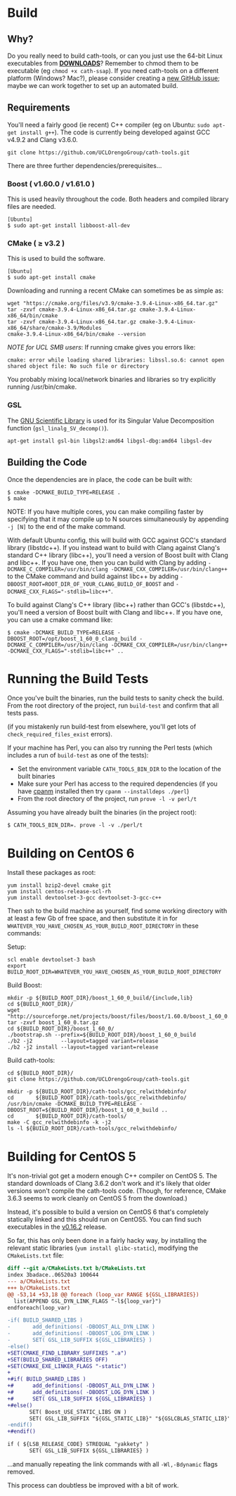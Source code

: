 # Build

## Why?

Do you really need to build cath-tools, or can you just use the 64-bit Linux executables from [**DOWNLOADS**](https://github.com/UCLOrengoGroup/cath-tools/releases/latest "The latest CATH Tools release")? Remember to chmod them to be executable (eg `chmod +x cath-ssap`). If you need cath-tools on a different platform (Windows? Mac?), please consider creating a [new GitHub issue](https://github.com/UCLOrengoGroup/cath-tools/issues/new "Open a new GitHub issue for cath-tools"); maybe we can work together to set up an automated build.

## Requirements


You'll need a fairly good (ie recent) C++ compiler (eg on Ubuntu: `sudo apt-get install g++`). The code is currently being developed against GCC v4.9.2 and Clang v3.6.0.

~~~no-highlight
git clone https://github.com/UCLOrengoGroup/cath-tools.git
~~~

There are three further dependencies/prerequisites...

### Boost ( v1.60.0 / v1.61.0 )

This is used heavily throughout the code. Both headers and compiled library files are needed.

~~~no-highlight
[Ubuntu]
$ sudo apt-get install libboost-all-dev
~~~

### CMake ( &ge; v3.2 )

This is used to build the software.

~~~no-highlight
[Ubuntu]
$ sudo apt-get install cmake
~~~

Downloading and running a recent CMake can sometimes be as simple as:

~~~
wget "https://cmake.org/files/v3.9/cmake-3.9.4-Linux-x86_64.tar.gz"
tar -zxvf cmake-3.9.4-Linux-x86_64.tar.gz cmake-3.9.4-Linux-x86_64/bin/cmake
tar -zxvf cmake-3.9.4-Linux-x86_64.tar.gz cmake-3.9.4-Linux-x86_64/share/cmake-3.9/Modules
cmake-3.9.4-Linux-x86_64/bin/cmake --version
~~~

*NOTE for UCL SMB users*: If running cmake gives you errors like:

~~~no-highlight
cmake: error while loading shared libraries: libssl.so.6: cannot open shared object file: No such file or directory
~~~

You probably mixing local/network binaries and libraries so try explicitly running /usr/bin/cmake.

### GSL

The [GNU Scientific Library](https://www.gnu.org/software/gsl/) is used for its Singular Value Decomposition function (`gsl_linalg_SV_decomp()`).

`apt-get install gsl-bin libgsl2:amd64 libgsl-dbg:amd64 libgsl-dev`

Building the Code
-----------------

Once the dependencies are in place, the code can be built with:

~~~no-highlight
$ cmake -DCMAKE_BUILD_TYPE=RELEASE .
$ make
~~~

NOTE: If you have multiple cores, you can make compiling faster by specifying that it may compile up to N sources simultaneously by appending `-j [N]` to the end of the make command.

With default Ubuntu config, this will build with GCC against GCC's standard library (libstdc++). If you instead want to build with Clang against Clang's standard C++ library (libc++), you'll need a version of Boost built with Clang and libc++. If you have one, then you can build with Clang by adding `-DCMAKE_C_COMPILER=/usr/bin/clang -DCMAKE_CXX_COMPILER=/usr/bin/clang++` to the CMake command and build against libc++ by adding `-DBOOST_ROOT=ROOT_DIR_OF_YOUR_CLANG_BUILD_OF_BOOST` and `-DCMAKE_CXX_FLAGS="-stdlib=libc++"`.

To build against Clang's C++ library (libc++) rather than GCC's (libstdc++), you'll need a version of Boost built with Clang and libc++. If you have one, you can use a cmake command like:

~~~no-highlight
$ cmake -DCMAKE_BUILD_TYPE=RELEASE -DBOOST_ROOT=/opt/boost_1_60_0_clang_build -DCMAKE_C_COMPILER=/usr/bin/clang -DCMAKE_CXX_COMPILER=/usr/bin/clang++ -DCMAKE_CXX_FLAGS="-stdlib=libc++" ..
~~~

# Running the Build Tests

Once you've built the binaries, run the build tests to sanity check the build. From the root directory of the project, run `build-test` and confirm that all tests pass.

(if you mistakenly run build-test from elsewhere, you'll get lots of `check_required_files_exist` errors).

If your machine has Perl, you can also try running the Perl tests (which includes a run of `build-test` as one of the tests):

 * Set the environment variable `CATH_TOOLS_BIN_DIR` to the location of the built binaries
 * Make sure your Perl has access to the required dependencies (if you have [cpanm](https://metacpan.org/pod/distribution/Menlo/script/cpanm-menlo) installed then try `cpanm --installdeps ./perl`)
 * From the root directory of the project, run `prove -l -v perl/t`

Assuming you have already built the binaries (in the project root):

```no-highlight
$ CATH_TOOLS_BIN_DIR=. prove -l -v ./perl/t
```

# Building on CentOS 6

Install these packages as root:

~~~no-highlight
yum install bzip2-devel cmake git
yum install centos-release-scl-rh
yum install devtoolset-3-gcc devtoolset-3-gcc-c++
~~~

Then ssh to the build machine as yourself, find some working directory with at least a few Gb of free space, and then substitute it in for `WHATEVER_YOU_HAVE_CHOSEN_AS_YOUR_BUILD_ROOT_DIRECTORY` in these commands:

Setup:

~~~no-highlight
scl enable devtoolset-3 bash
export BUILD_ROOT_DIR=WHATEVER_YOU_HAVE_CHOSEN_AS_YOUR_BUILD_ROOT_DIRECTORY
~~~

Build Boost:

~~~no-highlight
mkdir -p ${BUILD_ROOT_DIR}/boost_1_60_0_build/{include,lib}
cd ${BUILD_ROOT_DIR}/
wget "http://sourceforge.net/projects/boost/files/boost/1.60.0/boost_1_60_0.tar.gz"
tar -zxvf boost_1_60_0.tar.gz
cd ${BUILD_ROOT_DIR}/boost_1_60_0/
./bootstrap.sh --prefix=${BUILD_ROOT_DIR}/boost_1_60_0_build
./b2 -j2         --layout=tagged variant=release
./b2 -j2 install --layout=tagged variant=release
~~~

Build cath-tools:

~~~no-highlight
cd ${BUILD_ROOT_DIR}/
git clone https://github.com/UCLOrengoGroup/cath-tools.git

mkdir -p ${BUILD_ROOT_DIR}/cath-tools/gcc_relwithdebinfo/
cd       ${BUILD_ROOT_DIR}/cath-tools/gcc_relwithdebinfo/
/usr/bin/cmake -DCMAKE_BUILD_TYPE=RELEASE -DBOOST_ROOT=${BUILD_ROOT_DIR}/boost_1_60_0_build ..
cd       ${BUILD_ROOT_DIR}/cath-tools/
make -C gcc_relwithdebinfo -k -j2
ls -l ${BUILD_ROOT_DIR}/cath-tools/gcc_relwithdebinfo/
~~~

# Building for CentOS 5

It's non-trivial got get a modern enough C++ compiler on CentOS 5. The standard downloads of Clang 3.6.2 don't work and it's likely that older versions won't compile the cath-tools code. (Though, for reference, CMake 3.6.3 seems to work cleanly on CentOS 5 from the download.)

Instead, it's possible to build a version on CentOS 6 that's completely statically linked and this should run on CentOS5. You can find such executables in the [v0.16.2](https://github.com/UCLOrengoGroup/cath-tools/releases/tag/v0.16.2) release.

So far, this has only been done in a fairly hacky way, by installing the relevant static libraries (`yum install glibc-static`), modifying the `CMakeLists.txt` file:

~~~diff
diff --git a/CMakeLists.txt b/CMakeLists.txt
index 3badace..06520a3 100644
--- a/CMakeLists.txt
+++ b/CMakeLists.txt
@@ -53,14 +53,18 @@ foreach (loop_var RANGE ${GSL_LIBRARIES})
  list(APPEND GSL_DYN_LINK_FLAGS "-l${loop_var}")
endforeach(loop_var)

-if( BUILD_SHARED_LIBS )
-       add_definitions( -DBOOST_ALL_DYN_LINK )
-       add_definitions( -DBOOST_LOG_DYN_LINK )
-       SET( GSL_LIB_SUFFIX ${GSL_LIBRARIES} )
-else()
+SET(CMAKE_FIND_LIBRARY_SUFFIXES ".a")
+SET(BUILD_SHARED_LIBRARIES OFF)
+SET(CMAKE_EXE_LINKER_FLAGS "-static")
+
+#if( BUILD_SHARED_LIBS )
+#      add_definitions( -DBOOST_ALL_DYN_LINK )
+#      add_definitions( -DBOOST_LOG_DYN_LINK )
+#      SET( GSL_LIB_SUFFIX ${GSL_LIBRARIES} )
+#else()
       SET( Boost_USE_STATIC_LIBS ON )
       SET( GSL_LIB_SUFFIX "${GSL_STATIC_LIB}" "${GSLCBLAS_STATIC_LIB}" )
-endif()
+#endif()

if ( ${LSB_RELEASE_CODE} STREQUAL "yakkety" )
       SET( GSL_LIB_SUFFIX ${GSL_LIBRARIES} )
~~~

...and manually repeating the link commands with all `-Wl,-Bdynamic` flags removed.

This process can doubtless be improved with a bit of work.

